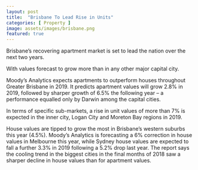 ```yaml
---
layout: post
title:  "Brisbane To Lead Rise in Units"
categories: [ Property ]
image: assets/images/brisbane.png
featured: true
---
```


Brisbane’s recovering apartment market is set to lead the nation
over the next two years.

With values forecast to grow more than in
any other major capital city.

Moody’s Analytics expects apartments to outperform houses
throughout Greater Brisbane in 2019. It predicts apartment values will grow 2.8% in 2019, followed by
sharper growth of 6.5% the following year – a performance equalled
only by Darwin among the capital cities.

In terms of specific sub-markets, a rise in unit values of more than
7% is expected in the inner city, Logan City and Moreton Bay regions
in 2019.

House values are tipped to grow the most in Brisbane’s western suburbs this year (4.5%).
Moody’s Analytics is forecasting a 6% correction in house values in Melbourne this year, while Sydney house
values are expected to fall a further 3.3% in 2019 following a 5.2% drop last year.
The report says the cooling trend in the biggest cities in the final months of 2018 saw a sharper decline in
house values than for apartment values.
